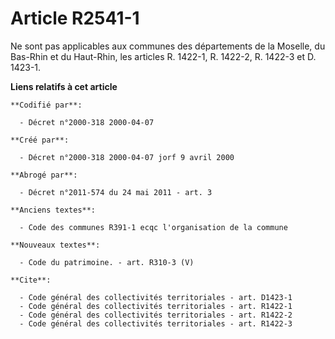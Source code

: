 # Article R2541-1

Ne sont pas applicables aux communes des départements de la Moselle, du Bas-Rhin et du Haut-Rhin, les articles R. 1422-1, R.
1422-2, R. 1422-3 et D. 1423-1.

**Liens relatifs à cet article**

	**Codifié par**:

	  - Décret n°2000-318 2000-04-07

	**Créé par**:

	  - Décret n°2000-318 2000-04-07 jorf 9 avril 2000

	**Abrogé par**:

	  - Décret n°2011-574 du 24 mai 2011 - art. 3

	**Anciens textes**:

	  - Code des communes R391-1 ecqc l'organisation de la commune

	**Nouveaux textes**:

	  - Code du patrimoine. - art. R310-3 (V)

	**Cite**:

	  - Code général des collectivités territoriales - art. D1423-1
	  - Code général des collectivités territoriales - art. R1422-1
	  - Code général des collectivités territoriales - art. R1422-2
	  - Code général des collectivités territoriales - art. R1422-3
